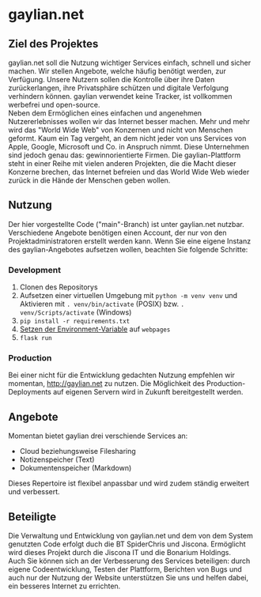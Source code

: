 # gaylian.net

## Ziel des Projektes

gaylian.net soll die Nutzung wichtiger Services einfach, schnell und sicher machen. Wir stellen Angebote, welche häufig benötigt werden, zur Verfügung.
Unsere Nutzern sollen die Kontrolle über ihre Daten zurückerlangen, ihre Privatsphäre schützen und digitale Verfolgung verhindern können. gaylian verwendet keine Tracker, ist vollkommen werbefrei und open-source.  
Neben dem Ermöglichen eines einfachen und angenehmen Nutzererlebnisses wollen wir das Internet besser machen. Mehr und mehr wird das "World Wide Web" von Konzernen und nicht von Menschen geformt. Kaum ein Tag vergeht, an dem nicht jeder von uns Services von Apple, Google, Microsoft und Co. in Anspruch nimmt. Diese Unternehmen sind jedoch genau das: gewinnorientierte Firmen. Die gaylian-Plattform steht in einer Reihe mit vielen anderen Projekten, die die Macht dieser Konzerne brechen, das Internet befreien und das World Wide Web wieder zurück in die Hände der Menschen geben wollen.

## Nutzung

Der hier vorgestellte Code ("main"-Branch) ist unter gaylian.net nutzbar. Verschiedene Angebote benötigen einen Account, der nur von den Projektadministratoren erstellt werden kann. Wenn Sie eine eigene Instanz des gaylian-Angebotes aufsetzen wollen, beachten Sie folgende Schritte:

### Development

1. Clonen des Repositorys
2. Aufsetzen einer virtuellen Umgebung mit `python -m venv venv` und Aktivieren mit  `. venv/bin/activate` (POSIX)  bzw. `. venv/Scripts/activate` (Windows)
3. `pip install -r requirements.txt`
4. [Setzen der Environment-Variable](https://flask.palletsprojects.com/en/2.1.x/quickstart/) auf `webpages`
5. `flask run`

### Production

Bei einer nicht für die Entwicklung gedachten Nutzung empfehlen wir momentan, http://gaylian.net zu nutzen. Die Möglichkeit des Production-Deployments auf eigenen Servern wird in Zukunft bereitgestellt werden.


## Angebote

Momentan bietet gaylian drei verschiende Services an:

* Cloud beziehungsweise Filesharing
* Notizenspeicher (Text)
* Dokumentenspeicher (Markdown)

Dieses Repertoire ist flexibel anpassbar und wird zudem ständig erweitert und verbessert.

## Beteiligte

Die Verwaltung und Entwicklung von gaylian.net und dem von dem System genutzten Code erfolgt duch die BT SpiderChris und Jiscona. Ermöglicht wird dieses Projekt durch die Jiscona IT und die Bonarium Holdings.  
Auch Sie können sich an der Verbesserung des Services beteiligen: durch eigene Codeentwicklung, Testen der Plattform, Berichten von Bugs und auch nur der Nutzung der Website unterstützen Sie uns und helfen dabei, ein besseres Internet zu errichten.
